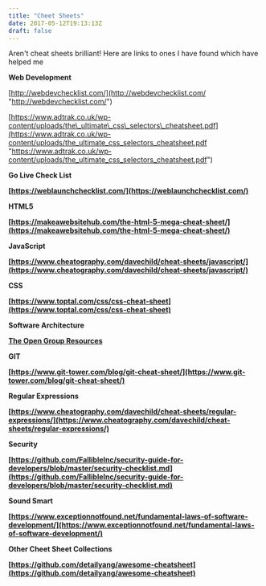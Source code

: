 ```yaml
---
title: "Cheet Sheets"
date: 2017-05-12T19:13:13Z
draft: false
---
```


Aren't cheat sheets brilliant! Here are links to ones I have found which have helped me

**Web Development**

[http://webdevchecklist.com/](http://webdevchecklist.com/ "http://webdevchecklist.com/")

[https://www.adtrak.co.uk/wp-content/uploads/the\_ultimate\_css\_selectors\_cheatsheet.pdf](https://www.adtrak.co.uk/wp-content/uploads/the_ultimate_css_selectors_cheatsheet.pdf "https://www.adtrak.co.uk/wp-content/uploads/the_ultimate_css_selectors_cheatsheet.pdf")

**Go Live Check List**

**[https://weblaunchchecklist.com/](https://weblaunchchecklist.com/)**

**HTML5**

**[https://makeawebsitehub.com/the-html-5-mega-cheat-sheet/](https://makeawebsitehub.com/the-html-5-mega-cheat-sheet/)**

**JavaScript**

**[https://www.cheatography.com/davechild/cheat-sheets/javascript/](https://www.cheatography.com/davechild/cheat-sheets/javascript/)**

**CSS**

**[https://www.toptal.com/css/css-cheat-sheet](https://www.toptal.com/css/css-cheat-sheet)**

**Software Architecture**

**[The Open Group Resources](https://www2.opengroup.org/ogsys/jsp/publications/SearchResults.jsp?search=9.1%20ADM&Search=Search%20Publications)**

**GIT**

**[https://www.git-tower.com/blog/git-cheat-sheet/](https://www.git-tower.com/blog/git-cheat-sheet/)**

**Regular Expressions**

**[https://www.cheatography.com/davechild/cheat-sheets/regular-expressions/](https://www.cheatography.com/davechild/cheat-sheets/regular-expressions/)**

**Security**

**[https://github.com/FallibleInc/security-guide-for-developers/blob/master/security-checklist.md](https://github.com/FallibleInc/security-guide-for-developers/blob/master/security-checklist.md)**

**Sound Smart**

**[https://www.exceptionnotfound.net/fundamental-laws-of-software-development/](https://www.exceptionnotfound.net/fundamental-laws-of-software-development/)**

**Other Cheet Sheet Collections**

**[https://github.com/detailyang/awesome-cheatsheet](https://github.com/detailyang/awesome-cheatsheet)**
